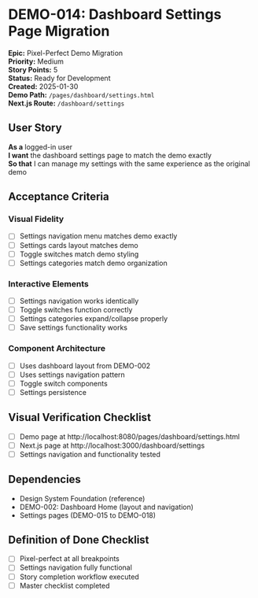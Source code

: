 # DEMO-014: Dashboard Settings Page Migration

**Epic:** Pixel-Perfect Demo Migration  
**Priority:** Medium  
**Story Points:** 5  
**Status:** Ready for Development  
**Created:** 2025-01-30  
**Demo Path:** `/pages/dashboard/settings.html`  
**Next.js Route:** `/dashboard/settings`

## User Story

**As a** logged-in user  
**I want** the dashboard settings page to match the demo exactly  
**So that** I can manage my settings with the same experience as the original demo

## Acceptance Criteria

### Visual Fidelity
- [ ] Settings navigation menu matches demo exactly
- [ ] Settings cards layout matches demo
- [ ] Toggle switches match demo styling
- [ ] Settings categories match demo organization

### Interactive Elements
- [ ] Settings navigation works identically
- [ ] Toggle switches function correctly
- [ ] Settings categories expand/collapse properly
- [ ] Save settings functionality works

### Component Architecture
- [ ] Uses dashboard layout from DEMO-002
- [ ] Uses settings navigation pattern
- [ ] Toggle switch components
- [ ] Settings persistence

## Visual Verification Checklist
- [ ] Demo page at http://localhost:8080/pages/dashboard/settings.html
- [ ] Next.js page at http://localhost:3000/dashboard/settings
- [ ] Settings navigation and functionality tested

## Dependencies
- Design System Foundation (reference)
- DEMO-002: Dashboard Home (layout and navigation)
- Settings pages (DEMO-015 to DEMO-018)

## Definition of Done Checklist
- [ ] Pixel-perfect at all breakpoints
- [ ] Settings navigation fully functional
- [ ] Story completion workflow executed
- [ ] Master checklist completed